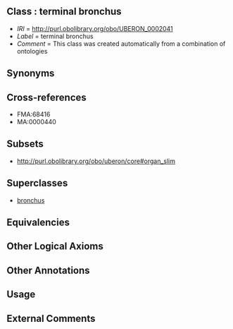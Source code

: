 
## Class : terminal bronchus

 * *IRI* = http://purl.obolibrary.org/obo/UBERON_0002041
 * *Label* = terminal bronchus
 * *Comment* = This class was created automatically from a combination of ontologies

## Synonyms


## Cross-references

 * FMA:68416
 * MA:0000440

## Subsets

 * http://purl.obolibrary.org/obo/uberon/core#organ_slim

## Superclasses

 * [bronchus](../../UBERON/85/UBERON_0002185.md)

## Equivalencies


## Other Logical Axioms


## Other Annotations


## Usage


## External Comments

